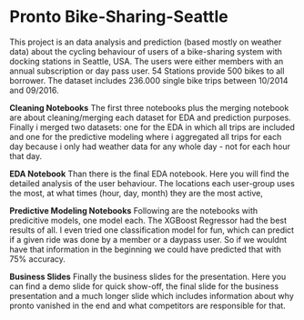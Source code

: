 # Pronto Bike-Sharing-Seattle

This project is an data analysis and prediction (based mostly on weather data) about the cycling behaviour of users of a bike-sharing system with docking stations in Seattle, USA. The users were either members with an annual subscription or day pass user. 54 Stations provide 500 bikes to all borrower. The dataset includes 236.000 single bike trips between 10/2014 and 09/2016.

**Cleaning Notebooks**
The first three notebooks plus the merging notebook are about cleaning/merging each dataset for EDA and prediction purposes. Finally i merged two datasets: one for the EDA in which all trips are included and one for the predictive modeling where i aggregated all trips for each day because i only had weather data for any whole day - not for each hour that day.

**EDA Notebook**
Than there is the final EDA notebook. Here you will find the detailed analysis of the user behaviour. The locations each user-group uses the most, at what times (hour, day, month) they are the most active, 

**Predictive Modeling Notebooks**
Following are the notebooks with predicitive models, one model each. The XGBoost Regressor had the best results of all. I even tried one classification model for fun, which can predict if a given ride was done by a member or a daypass user. So if we wouldnt have that information in the beginning we could have predicted that with 75% accuracy.

**Business Slides**
Finally the business slides for the presentation. Here you can find a demo slide for quick show-off, the final slide for the business presentation and a much longer slide which includes information about why pronto vanished in the end and what competitors are responsible for that.
